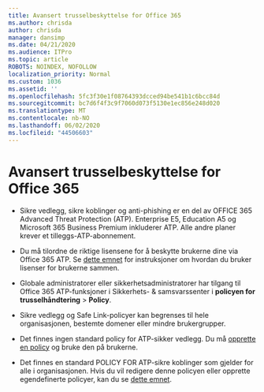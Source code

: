 ```yaml
---
title: Avansert trusselbeskyttelse for Office 365
ms.author: chrisda
author: chrisda
manager: dansimp
ms.date: 04/21/2020
ms.audience: ITPro
ms.topic: article
ROBOTS: NOINDEX, NOFOLLOW
localization_priority: Normal
ms.custom: 1036
ms.assetid: ''
ms.openlocfilehash: 5fc3f30e1f08764393dcced94be541b1c6bcc84d
ms.sourcegitcommit: bc7d6f4f3c9f7060d073f5130e1ec856e248d020
ms.translationtype: MT
ms.contentlocale: nb-NO
ms.lasthandoff: 06/02/2020
ms.locfileid: "44506603"
---
```

# <a name="office-365-advanced-threat-protection"></a>Avansert trusselbeskyttelse for Office 365

- Sikre vedlegg, sikre koblinger og anti-phishing er en del av OFFICE 365 Advanced Threat Protection (ATP). Enterprise E5, Education A5 og Microsoft 365 Business Premium inkluderer ATP. Alle andre planer krever et tilleggs-ATP-abonnement.

- Du må tilordne de riktige lisensene for å beskytte brukerne dine via Office 365 ATP. Se [dette emnet](https://docs.microsoft.com/microsoft-365/admin/add-users/add-users) for instruksjoner om hvordan du bruker lisenser for brukerne sammen.

- Globale administratorer eller sikkerhetsadministratorer har tilgang til Office 365 ATP-funksjoner i Sikkerhets- & samsvarssenter i **policyen for trusselhåndtering** \> **Policy**.

- Sikre vedlegg og Safe Link-policyer kan begrenses til hele organisasjonen, bestemte domener eller mindre brukergrupper.

- Det finnes ingen standard policy for ATP-sikker vedlegg. Du må [opprette en policy](https://docs.microsoft.com/microsoft-365/security/office-365-security/set-up-atp-safe-attachments-policies) og bruke den på brukerne.

- Det finnes en standard POLICY FOR ATP-sikre koblinger som gjelder for alle i organisasjonen. Hvis du vil redigere denne policyen eller opprette egendefinerte policyer, kan du se [dette emnet](https://docs.microsoft.com/microsoft-365/security/office-365-security/set-up-atp-safe-links-policies).
